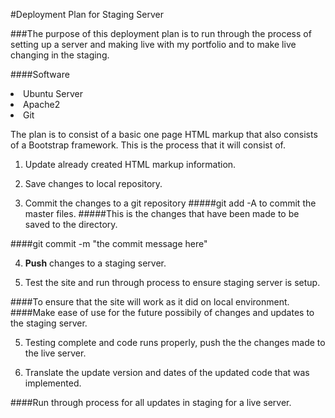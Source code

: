#Deployment Plan for Staging Server

###The purpose of this deployment plan is to run through the process of setting up a server and making live with my portfolio and to make live changing in the staging.

####Software
    <li>Ubuntu Server</li>
    <li>Apache2</li>
    <li>Git</li>

The plan is to consist of a basic one page HTML markup that also consists of a Bootstrap framework. This is the process that it will consist of.

1. Update already created HTML markup information.

2. Save changes to local repository.

3. Commit the changes to a git repository
#####git add -A to commit the master files.
#####This is the changes that have been made to be saved to the directory.

####git commit -m "the commit message here"


4. <strong>Push</strong> changes to a staging server.

5. Test the site and run through process to ensure staging server is setup.

####To ensure that the site will work as it did on local environment.
####Make ease of use for the future possibily of changes and updates to the staging server.

5. Testing complete and code runs properly, push the the changes made to the live server.

6. Translate the update version and dates of the updated code that was implemented.

####Run through process for all updates in staging for a live server.
